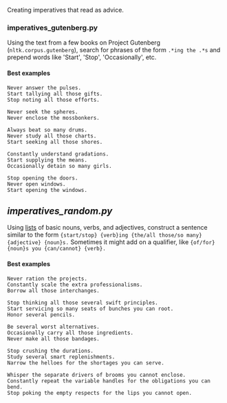 Creating imperatives that read as advice.

### imperatives_gutenberg.py

Using the text from a few books on Project Gutenberg (`nltk.corpus.gutenberg`), search for phrases of the form `.*ing the .*s` and prepend words like 'Start', 'Stop', 'Occasionally', etc.

#### Best examples

	Never answer the pulses.
	Start tallying all those gifts.
	Stop noting all those efforts.
	
	Never seek the spheres.
	Never enclose the mossbonkers.

	Always beat so many drums.
	Never study all those charts.
	Start seeking all those shores.

	Constantly understand gradations.
	Start supplying the means.
	Occasionally detain so many girls.

	Stop opening the doors.
	Never open windows.
	Start opening the windows.

## _imperatives_random.py_

Using [lists](http://dictionary-thesaurus.com/wordlists.html) of basic nouns, verbs, and adjectives, construct a sentence similar to the form `{start/stop} {verb}ing {the/all those/so many} {adjective} {noun}s.` Sometimes it might add on a qualifier, like `{of/for} {noun}s you {can/cannot} {verb}.`

#### Best examples

	Never ration the projects.
	Constantly scale the extra professionalisms.
	Borrow all those interchanges.

	Stop thinking all those several swift principles.
	Start servicing so many seats of bunches you can root.
	Honor several pencils.
	
	Be several worst alternatives.
	Occasionally carry all those ingredients.
	Never make all those bandages.
	
	Stop crushing the durations.
	Study several smart replenishments.
	Narrow the helloes for the shortages you can serve.
	
	Whisper the separate drivers of brooms you cannot enclose.
	Constantly repeat the variable handles for the obligations you can bend.
	Stop poking the empty respects for the lips you cannot open.
